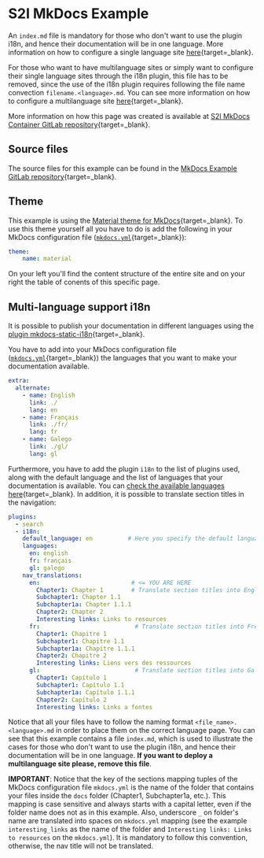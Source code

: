 # S2I MkDocs Example

An `index.md` file is mandatory for those who don't want to use the plugin i18n, and hence their documentation will be in one language. More information on how to configure a single language site [here](https://how-to.docs.cern.ch/advanced/single_language/){target=_blank}.

For those who want to have multilanguage sites or simply want to configure their single language sites through the i18n plugin, this file has to be removed, since the use of the i18n plugin requires following the file name convection `filename.<language>.md`. You can see more information on how to configure a multilanguage site [here](https://how-to.docs.cern.ch/advanced/multi_language/){target=_blank}.

More information on how this page was created is available at [S2I MkDocs Container GitLab repository](https://gitlab.cern.ch/authoring/documentation/s2i-mkdocs-container){target=_blank}.

## Source files

The source files for this example can be found in the [MkDocs Example GitLab repository](https://gitlab.cern.ch/authoring/documentation/s2i-mkdocs-example){target=_blank}.

## Theme

This example is using the [Material theme for MkDocs](https://squidfunk.github.io/mkdocs-material/){target=_blank}. To use this theme yourself all you have to do is add the following in your MkDocs configuration file ([`mkdocs.yml`](https://gitlab.cern.ch/authoring/documentation/s2i-mkdocs-example/blob/master/mkdocs.yml){target=_blank}):
```yaml
theme:
    name: material
```

On your left you'll find the content structure of the entire site and on your right the table of conents of this specific page.

## Multi-language support i18n

It is possible to publish your documentation in different languages using the [plugin mkdocs-static-i18n](https://github.com/ultrabug/mkdocs-static-i18n){target=_blank}.

You have to add into your MkDocs configuration file ([`mkdocs.yml`](https://gitlab.cern.ch/authoring/documentation/s2i-mkdocs-example/blob/master/mkdocs.yml){target=_blank}) the languages that you want to make your documentation available.
```yaml
extra:
  alternate:
    - name: English
      link: ./
      lang: en
    - name: Français
      link: ./fr/
      lang: fr
    - name: Galego
      link: ./gl/
      lang: gl
```

Furthermore, you have to add the plugin `i18n` to the list of plugins used, along with the default language and the list of languages that your documentation is available. You can [check the available languages here](https://squidfunk.github.io/mkdocs-material/setup/changing-the-language/#configuration){target=_blank}. In addition, it is possible to translate section titles in the navigation:
```yaml
plugins:
  - search
  - i18n:
    default_language: en          # Here you specify the default language, English in this example
    languages:
      en: english
      fr: français
      gl: galego
    nav_translations:
      en:                          # <= YOU ARE HERE
        Chapter1: Chapter 1        # Translate section titles into English
        Subchapter1: Chapter 1.1
        Subchapter1a: Chapter 1.1.1
        Chapter2: Chapter 2
        Interesting links: Links to resources
      fr:                           # Translate section titles into French
        Chapter1: Chapitre 1
        Subchapter1: Chapitre 1.1
        Subchapter1a: Chapitre 1.1.1
        Chapter2: Chapitre 2
        Interesting links: Liens vers des ressources
      gl:                           # Translate section titles into Galician
        Chapter1: Capítulo 1
        Subchapter1: Capítulo 1.1
        Subchapter1a: Capítulo 1.1.1
        Chapter2: Capítulo 2
        Interesting links: Links a fontes
```

Notice that all your files have to follow the naming format `<file_name>.<language>.md` in order to place them on the correct language page. You can see that this example contains a file `index.md`, which is used to illustrate the cases for those who don't want to use the plugin i18n, and hence their documentation will be in one language. **If you want to deploy a multilanguage site please, remove this file**.

**IMPORTANT**: Notice that the key of the sections mapping tuples of the MkDocs configuration file `mkdocs.yml` is the name of the folder that contains your files inside the `docs` folder (Chapter1, Subchapter1a, etc.). This mapping is case sensitive and always starts with a capital letter, even if the folder name does not as in this example. Also, underscore `_` on folder's name are translated into spaces on `mkdocs.yml` mapping (see the example `interesting_links` as the name of the folder and `Interesting links: Links to resources` on the `mkdocs.yml`). It is mandatory to follow this convention, otherwise, the nav title will not be translated.
